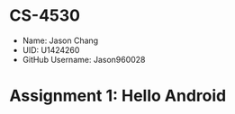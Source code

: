 # CS-4530

-  Name: Jason Chang 
-  UID: U1424260
-  GitHub Username: Jason960028


# Assignment 1: Hello Android
